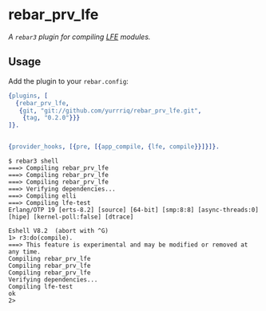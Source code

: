 # rebar_prv_lfe

*A `rebar3` plugin for compiling [LFE](https://github.com/rvirding/lfe) modules.*

## Usage

Add the plugin to your `rebar.config`:

```erlang
{plugins, [
  {rebar_prv_lfe,
   {git, "git://github.com/yurrriq/rebar_prv_lfe.git",
    {tag, "0.2.0"}}}
]}.


{provider_hooks, [{pre, [{app_compile, {lfe, compile}}]}]}.
```


```
$ rebar3 shell
===> Compiling rebar_prv_lfe
===> Compiling rebar_prv_lfe
===> Compiling rebar_prv_lfe
===> Verifying dependencies...
===> Compiling elli
===> Compiling lfe-test
Erlang/OTP 19 [erts-8.2] [source] [64-bit] [smp:8:8] [async-threads:0] [hipe] [kernel-poll:false] [dtrace]

Eshell V8.2  (abort with ^G)
1> r3:do(compile).
===> This feature is experimental and may be modified or removed at any time.
Compiling rebar_prv_lfe
Compiling rebar_prv_lfe
Compiling rebar_prv_lfe
Verifying dependencies...
Compiling lfe-test
ok
2>
```
